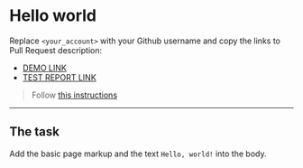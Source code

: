 # Hello world
Replace `<your_account>` with your Github username and copy the links to Pull Request description:
- [DEMO LINK](https://Taras-Kozii.github.io/layout_hello-world/)
- [TEST REPORT LINK](https://Taras-Kozii.github.io/layout_hello-world/report/html_report/)

> Follow [this instructions](https://mate-academy.github.io/layout_task-guideline/#how-to-solve-the-layout-tasks-on-github)
___

## The task 
Add the basic page markup and the text `Hello, world!` into the body.
